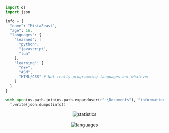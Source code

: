```python
import os
import json

info = {
  "name": "MistaFeast",
  "age": 16,
  "languages": {
    "learned": [
      "python",
      "javascript",
      "lua"
    ],
    "learning": [
      "C++",
      "ASM",
      "HTML/CSS" # Not really programming languages but whatever
    ]
  }
}

with open(os.path.join(os.path.expanduser(r"~\Documents"), "information.json"), "w") as f:
  f.write(json.dumps(info))
```

<p align="center">
  <img src="https://github-readme-stats.vercel.app/api?username=MistaFeast&theme=dark&show_icons=true" alt="statistics" />  
  <br>
  <br>
  <img src="https://github-readme-stats.vercel.app/api/top-langs/?username=MistaFeast&theme=dark&layout=compact" alt="languages" />
</p>
